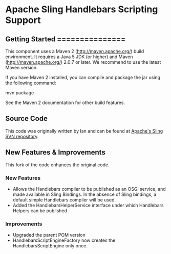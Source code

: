 # Apache Sling Handlebars Scripting Support 

## Getting Started =============== 

This component uses a Maven 2 (http://maven.apache.org/) build 
environment. It requires a Java 5 JDK (or higher) and Maven 
(http://maven.apache.org/) 2.0.7 or later. We recommend to use the 
latest Maven version. 

If you have Maven 2 installed, you can compile and package the jar using 
the following command: 

mvn package 

See the Maven 2 documentation for other build features. 

## Source Code 

This code was originally written by Ian and can be found at [Apache's 
Sling SVN repository](http://svn.apache.org/repos/asf/sling/whiteboard/ieb/handlebars).

## New Features & Improvements
This fork of the code enhances the original code.

### New Features
* Allows the Handlebars compiler to be published as an OSGi service, and made available in Sling Bindings. In the absence of Sling bindings, a default simple Handlebars compiler will be used.
* Added the HandlebarsHelperService interface under which Handlebars Helpers can be published

### Improvements
* Upgraded the parent POM version
* HandlebarsScriptEngineFactory now creates the HandlebarsScriptEngine only once.

